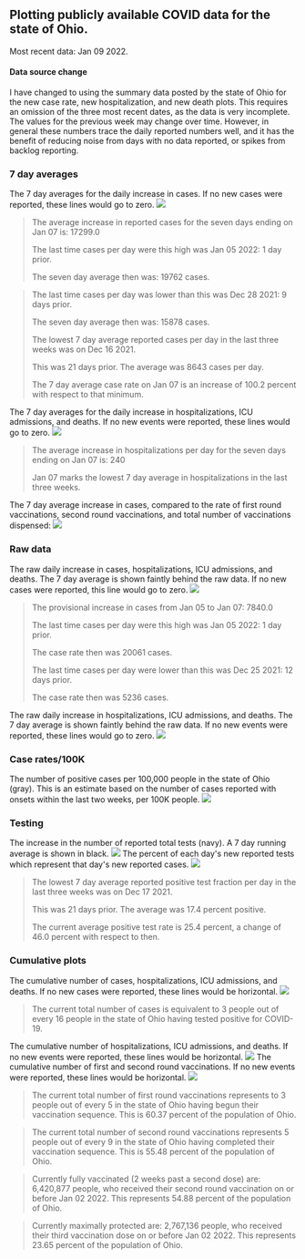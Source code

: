 ## Plotting publicly available COVID data for the state of Ohio. 

Most recent data: Jan 09 2022. 

#### Data source change
I have changed to using the summary data posted by the state of Ohio for the new case rate,
    new hospitalization, and new death plots. This requires an omission of the three most recent dates,
                       as the data is very incomplete. The values for the previous week may change over time.
                       However, in general these numbers trace the daily reported numbers well, and it has the benefit
                       of reducing noise from days with no data reported, or spikes from backlog reporting. 

### 7 day averages
The 7 day averages for the daily increase in cases. If no new cases were reported, these lines would go to zero.
![](7dayaverage_cases.png)

>The average increase in reported cases for the seven days ending on Jan 07 is: 17299.0
>
>The last time cases per day were this high was Jan 05 2022: 1 day prior.
>
>The seven day average then was: 19762 cases.

>
>The last time cases per day was lower than this was Dec 28 2021: 9 days prior.
>
>The seven day average then was: 15878 cases.
>
>The lowest 7 day average reported cases per day in the last three weeks was on Dec 16 2021.
>
>This was 21 days prior. The average was 8643 cases per day.
>
>The 7 day average case rate on Jan 07 is an increase of 100.2 percent with respect to that minimum.

The 7 day averages for the daily increase in hospitalizations, ICU admissions, and deaths. If no new events were reported, these lines would go to zero.
![](7dayaverage_hospital.png)

>The average increase in hospitalizations per day for the seven days ending on Jan 07 is: 240
>
>Jan 07 marks the lowest 7 day average in hospitalizations in the last three weeks.

The 7 day average increase in cases, compared to the rate of first round vaccinations, second round vaccinations, and total number of vaccinations dispensed:
![](DailyVaccinationsCases.png)

### Raw data
The raw daily increase in cases, hospitalizations, ICU admissions, and deaths. The 7 day average is shown faintly behind the raw data. If no new cases were reported, this line would go to zero.
![](DailyCases.png)

>The provisional increase in cases from Jan 05 to Jan 07: 7840.0 
>
>The last time cases per day were this high was Jan 05 2022: 1 day prior. 
>
>The case rate then was 20061 cases.
>
>The last time cases per day were lower than this was Dec 25 2021: 12 days prior. 
>
>The case rate then was 5236 cases.

The raw daily increase in hospitalizations, ICU admissions, and deaths. The 7 day average is shown faintly behind the raw data. If no new events were reported, these lines would go to zero.
![](DailyHospitalizations.png)

### Case rates/100K 

The number of positive cases per 100,000 people in the state of Ohio (gray). This is an estimate based on the number of cases reported with onsets within the last two weeks, per 100K people.
![](7dayaverage_rate.png)
### Testing

The increase in the number of reported total tests (navy). A 7 day running average is shown in black.
![](DailyTests.png)
The percent of each day's new reported tests which represent that day's new reported cases.
![](percentpositive_tests.png)

>The lowest 7 day average reported positive test fraction per day in the last three weeks was on Dec 17 2021.
>
>This was 21 days prior. The average was 17.4 percent positive. 
>
>The current average positive test rate is 25.4 percent, a change of 46.0 percent with respect to then. 

### Cumulative plots
The cumulative number of cases, hospitalizations, ICU admissions, and deaths. If no new cases were reported, these lines would be horizontal.
![](Cases.png)

>The current total number of cases is equivalent to 3 people out of every 16 people in the state of Ohio having tested positive for COVID-19.

The cumulative number of hospitalizations, ICU admissions, and deaths. If no new events were reported, these lines would be horizontal.
![](Hospitalizations.png)
The cumulative number of first and second round vaccinations. If no new events were reported, these lines would be horizontal.
![](Vaccinations.png)

>The current total number of first round vaccinations represents to 3 people out of every 5 in the state of Ohio having begun their vaccination sequence.
>This is 60.37 percent of the population of Ohio.

>The current total number of second round vaccinations represents 5 people out of every 9 in the state of Ohio having completed their vaccination sequence.
>This is 55.48 percent of the population of Ohio.

>Currently fully vaccinated (2 weeks past a second dose) are: 6,420,877 people, who received their second round vaccination on or before Jan 02 2022.
>This represents 54.88 percent of the population of Ohio.

>Currently maximally protected are: 2,767,136 people, who received their third vaccination dose on or before Jan 02 2022.
>This represents 23.65 percent of the population of Ohio.

